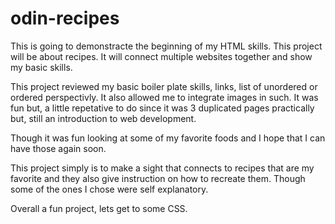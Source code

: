 # odin-recipes
This is going to demonstracte the beginning of my HTML skills. This project will be about recipes. It will connect multiple websites together and show my basic skills. 

This project reviewed my basic boiler plate skills, links, list of unordered or ordered perspectivly. It also allowed me to integrate images in such.
It was fun but, a little repetative to do since it was 3 duplicated pages practically but, still an introduction to web development.

Though it was fun looking at some of my favorite foods and I hope that I can have those again soon.

This project simply is to make a sight that connects to recipes that are my favorite and they also give instruction on how to recreate them. Though some of the ones I chose were self explanatory.

Overall a fun project, lets get to some CSS.

